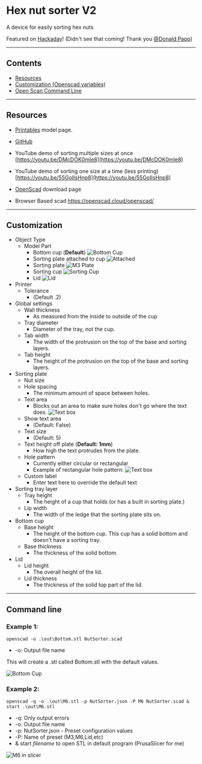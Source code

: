 # Hex nut sorter V2

A device for easily sorting hex nuts

Featured on [Hackaday](https://hackaday.com/2022/10/13/3d-printed-sorter-separates-spare-hex-nuts-with-a-shake/)! (Didn't see that coming! Thank you [@Donald Papp](https://hackaday.com/author/dp2cnk/))

***
## Contents
 - [Resources](#resources) 
 - [Customization (Openscad variables)](#customization) 
 - [Open Scan Command Line](#command-line) 

***
## Resources
- [Printables](https://www.printables.com/model/289739-hex-nut-sorter-v2-metric-and-standard) model page.

- [GitHub](https://github.com/jonafriendj/nut-sorter)

- YouTube demo of sorting multiple sizes at once <br> [https://youtu.be/DMcDOK0mIe8](https://youtu.be/DMcDOK0mIe8)

- YouTube demo of sorting one size at a time (less printing) [https://youtu.be/55GoIIsHnp8](https://youtu.be/55GoIIsHnp8)

- [OpenScad](https://openscad.org/downloads.html) download page

- Browser Based scad https://openscad.cloud/openscad/
***
## Customization
- Object Type
    - Model Part
        - Bottom cup (**Default**)
        ![Bottom Cup](./img/BottomCup.PNG)
        - Sorting plate attached to cup
        ![Attached](./img/SPATTC.PNG)
        - Sorting plate
        ![M3 Plate](./img/Plate.PNG)
        - Sorting cup
        ![Sorting Cup](./img/SortingCup.PNG)
        - Lid
        ![Lid](./img/Lid.PNG)
- Printer
    - Tolerance
        - (Default .2)
- Global settings
    - Wall thickness
        - As measured from the inside to outside of the cup
    - Tray diameter
        - Diameter of the tray, not the cup.
    - Tab width
        - The width of the protrusion on the top of the base and sorting layers.
    - Tab height
        - The height of the protrusion on the top of the base and sorting layers. 
- Sorting plate
    - Nut size
    - Hole spacing
        - The minimum amount of space between holes.
    - Text area
        - Blocks out an area to make sure holes don't go where the text does. 
        ![Text box](./img/TextArea.PNG)
    - Show text area 
        - (Default: False)
    - Text size
        - (Default: 5)
    - Text height off plate (**Default: 1mm**)
        - How high the text protrudes from the plate.
    - Hole pattern
        - Currently either circular or rectangular
        - Example of rectangular hole pattern: 
        ![Text box](./img/Rectangular.PNG)
    - Custom label
        - Enter text here to override the default text
- Sorting tray layer
    - Tray height
        - The height of a cup that holds (or has a built in sorting plate.)
    - Lip width
        - The width of the ledge that the sorting plate sits on.
- Bottom cup
    - Base height
        - The height of the bottom cup. This cup has a solid bottom and doesn't have a sorting tray.
    - Base thickness
        - The thickness of the solid bottom.
- Lid
    - Lid height
        - The overall height of the lid.
    - Lid thickness
        - The thickness of the solid top part of the lid.
 
***
## Command line

### Example 1:
`openscad -o .\out\Bottom.stl NutSorter.scad`

- -o: Output file name

This will create a .stl called Bottom.stl with the default values.

![Bottom Cup](./img/BottomCup.PNG)


### Example 2:
`openscad -q -o .\out\M6.stl -p NutSorter.json -P M6 NutSorter.scad & start .\out\M6.stl`

- -q: Only output errors
- -o: Output file name
- -p: NutSorter.json - Preset configuration values
- -P: Name of preset (M3,M6,Lid,etc)
- & start *filename* to open STL in default program (PrusaSlicer for me)

![M6 in slicer](./img/SlicerM6.PNG)